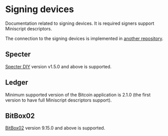 # Signing devices

Documentation related to signing devices. It is required signers support Miniscript descriptors.

The connection to the signing devices is implemented in [another
repository](https://github.com/wizardsardine/async-hwi).


## Specter

[Specter DIY](https://github.com/cryptoadvance/specter-diy) version v1.5.0 and above is supported.

## Ledger

Minimum supported version of the Bitcoin application is 2.1.0 (the first version to have full
Miniscript descriptors support).

## BitBox02

[BitBox02](https://github.com/digitalbitbox/bitbox02-firmware) version 9.15.0 and above is
supported.
